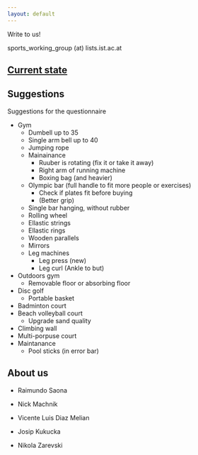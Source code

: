 ```yaml
---
layout: default
---
```


Write to us!

sports_working_group (at) lists.ist.ac.at

## <a href="{{site.baseurl}}/current_state/"> Current state </a> 


## Suggestions

Suggestions for the questionnaire

- Gym
  - Dumbell up to 35
  - Single arm bell up to 40
  - Jumping rope
  - Mainainance
    - Ruuber is rotating (fix it or take it away)
    - Right arm of running machine
    - Boxing bag (and heavier)
  - Olympic bar (full handle to fit more people or exercises)
    - Check if plates fit before buying
    - (Better grip)
  - Single bar hanging, without rubber
  - Rolling wheel
  - Ellastic strings
  - Ellastic rings
  - Wooden parallels
  - Mirrors
  - Leg machines
    - Leg press (new)
    - Leg curl (Ankle to but)
- Outdoors gym
  - Removable floor or absorbing floor
- Disc golf
  - Portable basket
- Badminton court
- Beach volleyball court 
  - Upgrade sand quality
- Climbing wall
- Multi-porpuse court
- Maintanance
  - Pool sticks (in error bar)

## About us

- Raimundo Saona

- Nick Machnik

- Vicente Luis Diaz Melian

- Josip Kukucka

- Nikola Zarevski
